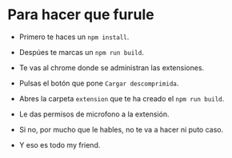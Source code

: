 # Para hacer que furule

- Primero te haces un `npm install`.

- Despúes te marcas un `npm run build`.

- Te vas al chrome donde se administran las extensiones.

- Pulsas el botón que pone `Cargar descomprimida`.

- Abres la carpeta `extension` que te ha creado el `npm run build`.

- Le das permisos de microfono a la extensión.

- Si no, por mucho que le hables, no te va a hacer ni puto caso.

- Y eso es todo my friend.
